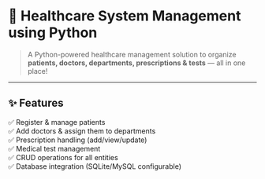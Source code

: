 # 🏥 Healthcare System Management using Python  

> A Python-powered healthcare management solution to organize **patients, doctors, departments, prescriptions & tests** — all in one place!  

---

## ✨ Features  

✅ Register & manage patients  
✅ Add doctors & assign them to departments  
✅ Prescription handling (add/view/update)  
✅ Medical test management  
✅ CRUD operations for all entities  
✅ Database integration (SQLite/MySQL configurable)  



